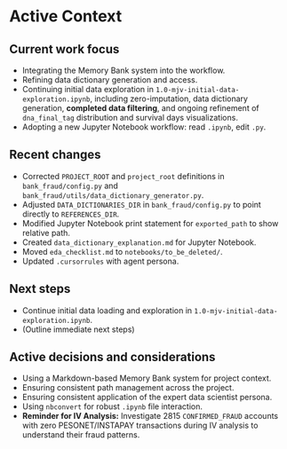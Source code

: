 # Active Context

## Current work focus

*   Integrating the Memory Bank system into the workflow.
*   Refining data dictionary generation and access.
*   Continuing initial data exploration in `1.0-mjv-initial-data-exploration.ipynb`, including zero-imputation, data dictionary generation, **completed data filtering**, and ongoing refinement of `dna_final_tag` distribution and survival days visualizations.
*   Adopting a new Jupyter Notebook workflow: read `.ipynb`, edit `.py`.

## Recent changes

*   Corrected `PROJECT_ROOT` and `project_root` definitions in `bank_fraud/config.py` and `bank_fraud/utils/data_dictionary_generator.py`.
*   Adjusted `DATA_DICTIONARIES_DIR` in `bank_fraud/config.py` to point directly to `REFERENCES_DIR`.
*   Modified Jupyter Notebook print statement for `exported_path` to show relative path.
*   Created `data_dictionary_explanation.md` for Jupyter Notebook.
*   Moved `eda_checklist.md` to `notebooks/to_be_deleted/`.
*   Updated `.cursorrules` with agent persona.

## Next steps

*   Continue initial data loading and exploration in `1.0-mjv-initial-data-exploration.ipynb`.
*   (Outline immediate next steps)

## Active decisions and considerations

*   Using a Markdown-based Memory Bank system for project context.
*   Ensuring consistent path management across the project.
*   Ensuring consistent application of the expert data scientist persona.
*   Using `nbconvert` for robust `.ipynb` file interaction.
*   **Reminder for IV Analysis:** Investigate 2815 `CONFIRMED_FRAUD` accounts with zero PESONET/INSTAPAY transactions during IV analysis to understand their fraud patterns.
